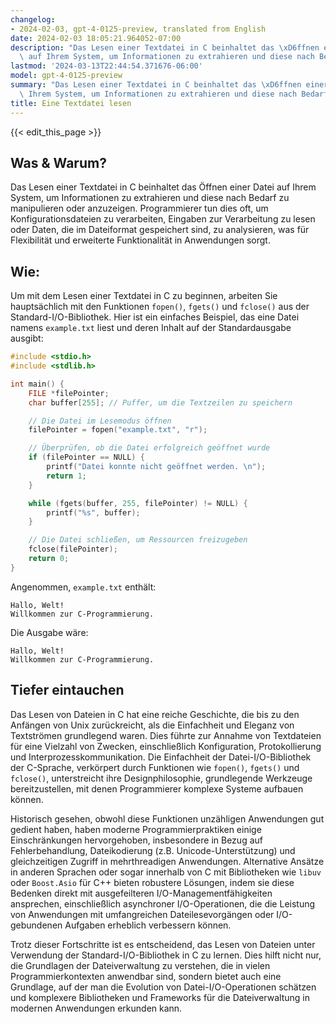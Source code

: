 ```yaml
---
changelog:
- 2024-02-03, gpt-4-0125-preview, translated from English
date: 2024-02-03 18:05:21.964052-07:00
description: "Das Lesen einer Textdatei in C beinhaltet das \xD6ffnen einer Datei\
  \ auf Ihrem System, um Informationen zu extrahieren und diese nach Bedarf zu manipulieren\u2026"
lastmod: '2024-03-13T22:44:54.371676-06:00'
model: gpt-4-0125-preview
summary: "Das Lesen einer Textdatei in C beinhaltet das \xD6ffnen einer Datei auf\
  \ Ihrem System, um Informationen zu extrahieren und diese nach Bedarf zu manipulieren\u2026"
title: Eine Textdatei lesen
---
```


{{< edit_this_page >}}

## Was & Warum?

Das Lesen einer Textdatei in C beinhaltet das Öffnen einer Datei auf Ihrem System, um Informationen zu extrahieren und diese nach Bedarf zu manipulieren oder anzuzeigen. Programmierer tun dies oft, um Konfigurationsdateien zu verarbeiten, Eingaben zur Verarbeitung zu lesen oder Daten, die im Dateiformat gespeichert sind, zu analysieren, was für Flexibilität und erweiterte Funktionalität in Anwendungen sorgt.

## Wie:

Um mit dem Lesen einer Textdatei in C zu beginnen, arbeiten Sie hauptsächlich mit den Funktionen `fopen()`, `fgets()` und `fclose()` aus der Standard-I/O-Bibliothek. Hier ist ein einfaches Beispiel, das eine Datei namens `example.txt` liest und deren Inhalt auf der Standardausgabe ausgibt:

```c
#include <stdio.h>
#include <stdlib.h>

int main() {
    FILE *filePointer;
    char buffer[255]; // Puffer, um die Textzeilen zu speichern

    // Die Datei im Lesemodus öffnen
    filePointer = fopen("example.txt", "r");

    // Überprüfen, ob die Datei erfolgreich geöffnet wurde
    if (filePointer == NULL) {
        printf("Datei konnte nicht geöffnet werden. \n");
        return 1;
    }

    while (fgets(buffer, 255, filePointer) != NULL) {
        printf("%s", buffer);
    }

    // Die Datei schließen, um Ressourcen freizugeben
    fclose(filePointer);
    return 0;
}
```

Angenommen, `example.txt` enthält:
```
Hallo, Welt!
Willkommen zur C-Programmierung.
```

Die Ausgabe wäre:
```
Hallo, Welt!
Willkommen zur C-Programmierung.
```

## Tiefer eintauchen

Das Lesen von Dateien in C hat eine reiche Geschichte, die bis zu den Anfängen von Unix zurückreicht, als die Einfachheit und Eleganz von Textströmen grundlegend waren. Dies führte zur Annahme von Textdateien für eine Vielzahl von Zwecken, einschließlich Konfiguration, Protokollierung und Interprozesskommunikation. Die Einfachheit der Datei-I/O-Bibliothek der C-Sprache, verkörpert durch Funktionen wie `fopen()`, `fgets()` und `fclose()`, unterstreicht ihre Designphilosophie, grundlegende Werkzeuge bereitzustellen, mit denen Programmierer komplexe Systeme aufbauen können.

Historisch gesehen, obwohl diese Funktionen unzähligen Anwendungen gut gedient haben, haben moderne Programmierpraktiken einige Einschränkungen hervorgehoben, insbesondere in Bezug auf Fehlerbehandlung, Dateikodierung (z.B. Unicode-Unterstützung) und gleichzeitigen Zugriff in mehrthreadigen Anwendungen. Alternative Ansätze in anderen Sprachen oder sogar innerhalb von C mit Bibliotheken wie `libuv` oder `Boost.Asio` für C++ bieten robustere Lösungen, indem sie diese Bedenken direkt mit ausgefeilteren I/O-Managementfähigkeiten ansprechen, einschließlich asynchroner I/O-Operationen, die die Leistung von Anwendungen mit umfangreichen Dateilesevorgängen oder I/O-gebundenen Aufgaben erheblich verbessern können.

Trotz dieser Fortschritte ist es entscheidend, das Lesen von Dateien unter Verwendung der Standard-I/O-Bibliothek in C zu lernen. Dies hilft nicht nur, die Grundlagen der Dateiverwaltung zu verstehen, die in vielen Programmierkontexten anwendbar sind, sondern bietet auch eine Grundlage, auf der man die Evolution von Datei-I/O-Operationen schätzen und komplexere Bibliotheken und Frameworks für die Dateiverwaltung in modernen Anwendungen erkunden kann.
